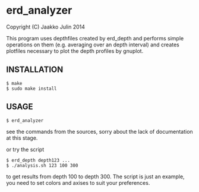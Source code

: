 erd_analyzer
====================

Copyright (C) Jaakko Julin 2014

This program uses depthfiles created by erd_depth and performs simple operations on them (e.g. averaging over an depth interval) and creates plotfiles necessary to plot the depth profiles by gnuplot.

INSTALLATION
---------------------

    $ make 
    $ sudo make install

USAGE
---------------------

    $ erd_analyzer

see the commands from the sources, sorry about the lack of documentation at this stage.

or try the script

    $ erd_depth depth123 ...
    $ ./analysis.sh 123 100 300

to get results from depth 100 to depth 300. The script is just an example, you need to set colors and axises to suit your preferences.
